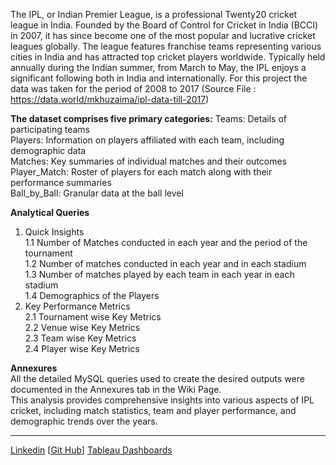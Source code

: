 The IPL, or Indian Premier League, is a professional Twenty20 cricket league in India. Founded by the Board of Control for Cricket in India (BCCI) in 2007, it has since become one of the most popular and lucrative cricket leagues globally. The league features franchise teams representing various cities in India and has attracted top cricket players worldwide. Typically held annually during the Indian summer, from March to May, the IPL enjoys a significant following both in India and internationally.
For this project the data was taken for the period of 2008 to 2017
(Source File : https://data.world/mkhuzaima/ipl-data-till-2017)

**The dataset comprises five primary categories:**
Teams: Details of participating teams  
Players: Information on players affiliated with each team, including demographic data  
Matches: Key summaries of individual matches and their outcomes  
Player_Match: Roster of players for each match along with their performance summaries  
Ball_by_Ball: Granular data at the ball level  

**Analytical Queries**  
1. Quick Insights  
1.1 Number of Matches conducted in each year and the period of the tournament  
1.2 Number of matches conducted in each year and in each stadium  
1.3 Number of matches played by each team in each year in each stadium  
1.4 Demographics of the Players  
2. Key Performance Metrics  
2.1 Tournament wise Key Metrics  
2.2 Venue wise Key Metrics  
2.3 Team wise Key Metrics  
2.4 Player wise Key Metrics  

**Annexures**  
All the detailed MySQL queries used to create the desired outputs were documented in the Annexures tab in the Wiki Page.  
This analysis provides comprehensive insights into various aspects of IPL cricket, including match statistics, team and player performance, and demographic trends over the years.  

***
[Linkedin](https://www.linkedin.com/in/sampath2205/)
[[Git Hub](https://github.com/SampathVSS)]
[Tableau Dashboards](https://public.tableau.com/app/profile/sampath.sagar/vizzes)
